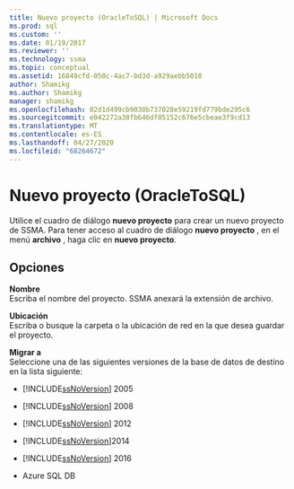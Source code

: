 ```yaml
---
title: Nuevo proyecto (OracleToSQL) | Microsoft Docs
ms.prod: sql
ms.custom: ''
ms.date: 01/19/2017
ms.reviewer: ''
ms.technology: ssma
ms.topic: conceptual
ms.assetid: 16849cfd-050c-4ac7-bd3d-a929aebb5010
author: Shamikg
ms.author: Shamikg
manager: shamikg
ms.openlocfilehash: 02d1d499cb9030b737028e59219fd779bde295c6
ms.sourcegitcommit: e042272a38fb646df05152c676e5cbeae3f9cd13
ms.translationtype: MT
ms.contentlocale: es-ES
ms.lasthandoff: 04/27/2020
ms.locfileid: "68264672"
---
```

# <a name="new-project-oracletosql"></a>Nuevo proyecto (OracleToSQL)
Utilice el cuadro de diálogo **nuevo proyecto** para crear un nuevo proyecto de SSMA. Para tener acceso al cuadro de diálogo **nuevo proyecto** , en el menú **archivo** , haga clic en **nuevo proyecto**.  
  
## <a name="options"></a>Opciones  
**Nombre**  
Escriba el nombre del proyecto. SSMA anexará la extensión de archivo.  
  
**Ubicación**  
Escriba o busque la carpeta o la ubicación de red en la que desea guardar el proyecto.  
  
**Migrar a**  
Seleccione una de las siguientes versiones de la base de datos de destino en la lista siguiente:  
  
-   [!INCLUDE[ssNoVersion](../../includes/ssnoversion-md.md)] 2005  
  
-   [!INCLUDE[ssNoVersion](../../includes/ssnoversion-md.md)] 2008  
  
-   [!INCLUDE[ssNoVersion](../../includes/ssnoversion-md.md)] 2012  
  
-   [!INCLUDE[ssNoVersion](../../includes/ssnoversion-md.md)]2014  
  
-   [!INCLUDE[ssNoVersion](../../includes/ssnoversion-md.md)] 2016  
  
-   Azure SQL DB  
  
